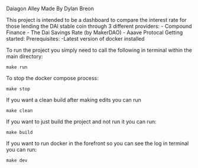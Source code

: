 Daiagon Alley
Made By Dylan Breon

This project is intended to be a dashboard to compare the interest rate for those lending the DAI stable coin
through 3 different providers: - Compound Finance - The Dai Savings Rate (by MakerDAO) - Aaave Protocal
Getting started:
Prerequisites:
-Latest version of docker installed

To run the project you simply need to call the following in terminal within the main directory:

    make run

To stop the docker compose process:

    make stop

If you want a clean build after making edits you can run

    make clean

If you want to just build the project and not run it you can run:

    make build

If you want to run docker in the forefront so you can see the log in terminal you can run:

    make dev
